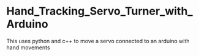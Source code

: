 # Hand_Tracking_Servo_Turner_with_Arduino
This uses python and c++ to move a servo connected to an arduino with hand movements
